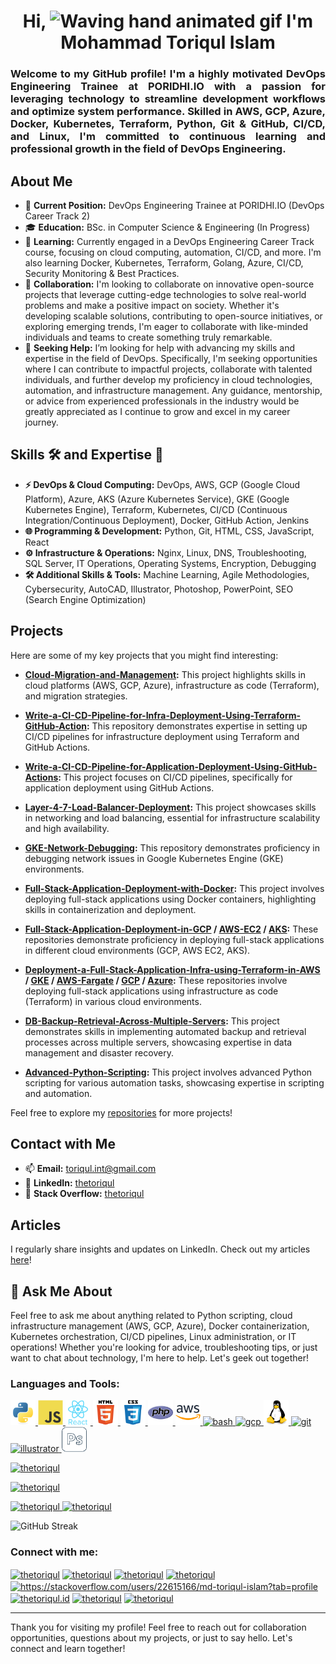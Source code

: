 <h1 align="center"> Hi, <img src="https://raw.githubusercontent.com/nixin72/nixin72/master/wave.gif" 
         alt="Waving hand animated gif"
         height="45"
         width="45" /> I'm Mohammad Toriqul Islam</h1>
<h3 align="justify">Welcome to my GitHub profile! I'm a highly motivated DevOps Engineering Trainee at PORIDHI.IO with a passion for leveraging technology to streamline development workflows and optimize system performance. Skilled in AWS, GCP, Azure, Docker, Kubernetes, Terraform, Python, Git & GitHub, CI/CD, and Linux, I'm committed to continuous learning and professional growth in the field of DevOps Engineering.</h3>

## About Me

- 💼 **Current Position:** DevOps Engineering Trainee at PORIDHI.IO (DevOps Career Track 2)
- 🎓 **Education:** BSc. in Computer Science & Engineering (In Progress)
- 🌱 **Learning:** Currently engaged in a DevOps Engineering Career Track course, focusing on cloud computing, automation, CI/CD, and more. I'm also learning Docker, Kubernetes, Terraform, Golang, Azure, CI/CD, Security Monitoring & Best Practices.
- 👯 **Collaboration:** I'm looking to collaborate on innovative open-source projects that leverage cutting-edge technologies to solve real-world problems and make a positive impact on society. Whether it's developing scalable solutions, contributing to open-source initiatives, or exploring emerging trends, I'm eager to collaborate with like-minded individuals and teams to create something truly remarkable.
- 🤝 **Seeking Help:** I’m looking for help with advancing my skills and expertise in the field of DevOps. Specifically, I'm seeking opportunities where I can contribute to impactful projects, collaborate with talented individuals, and further develop my proficiency in cloud technologies, automation, and infrastructure management. Any guidance, mentorship, or advice from experienced professionals in the industry would be greatly appreciated as I continue to grow and excel in my career journey.

## Skills 🛠️ and Expertise 💪
- **⚡ DevOps & Cloud Computing:** DevOps, AWS, GCP (Google Cloud Platform), Azure, AKS (Azure Kubernetes Service), GKE (Google Kubernetes Engine), Terraform, Kubernetes, CI/CD (Continuous Integration/Continuous Deployment), Docker, GitHub Action, Jenkins
- **🌐 Programming & Development:** Python, Git, HTML, CSS, JavaScript, React
- **⚙️ Infrastructure & Operations:** Nginx, Linux, DNS, Troubleshooting, SQL Server, IT Operations, Operating Systems, Encryption, Debugging
- **🛠️ Additional Skills & Tools:** Machine Learning, Agile Methodologies, Cybersecurity, AutoCAD, Illustrator, Photoshop, PowerPoint, SEO (Search Engine Optimization)

## Projects

Here are some of my key projects that you might find interesting:

- **[Cloud-Migration-and-Management](https://github.com/TheToriqul/Cloud-Migration-and-Management):** This project highlights skills in cloud platforms (AWS, GCP, Azure), infrastructure as code (Terraform), and migration strategies.

- **[Write-a-CI-CD-Pipeline-for-Infra-Deployment-Using-Terraform-GitHub-Action](https://github.com/TheToriqul/Write-a-CI-CD-Pipeline-for-Infra-Deployment-Using-Terraform-GitHub-Action):** This repository demonstrates expertise in setting up CI/CD pipelines for infrastructure deployment using Terraform and GitHub Actions.

- **[Write-a-CI-CD-Pipeline-for-Application-Deployment-Using-GitHub-Actions](https://github.com/TheToriqul/Write-a-CI-CD-Pipeline-for-Application-Deployment-Using-GitHub-Actions):** This project focuses on CI/CD pipelines, specifically for application deployment using GitHub Actions.

- **[Layer-4-7-Load-Balancer-Deployment](https://github.com/TheToriqul/Layer-4-7-Load-Balancer-Deployment):** This project showcases skills in networking and load balancing, essential for infrastructure scalability and high availability.

- **[GKE-Network-Debugging](https://github.com/TheToriqul/GKE-Network-Debugging):** This repository demonstrates proficiency in debugging network issues in Google Kubernetes Engine (GKE) environments.

- **[Full-Stack-Application-Deployment-with-Docker](https://github.com/TheToriqul/Full-Stack-Application-Deployment-with-Docker):** This project involves deploying full-stack applications using Docker containers, highlighting skills in containerization and deployment.

- **[Full-Stack-Application-Deployment-in-GCP](https://github.com/TheToriqul/Full-Stack-Application-Deployment-in-GCP) / [AWS-EC2](https://github.com/TheToriqul/Full-Stack-Application-Deployment-in-AWS-EC2) / [AKS](https://github.com/TheToriqul/Full-Stack-Application-Deployment-in-AKS):** These repositories demonstrate proficiency in deploying full-stack applications in different cloud environments (GCP, AWS EC2, AKS).

- **[Deployment-a-Full-Stack-Application-Infra-using-Terraform-in-AWS](https://github.com/TheToriqul/Deployment-a-Full-Stack-Application-Infra-Using-Terraform-in-AWS) / [GKE](https://github.com/TheToriqul/Deploy-a-Full-Stack-Application-in-GKE) / [AWS-Fargate](https://github.com/TheToriqul/Deploy-a-Full-Stack-Application-in-AWS-Fargate) / [GCP](https://github.com/TheToriqul/Deploy-a-Full-Stack-Application-Infra-Using-Terraform-in-GCP) / [Azure](https://github.com/TheToriqul/Deploy-a-Full-Stack-Application-Infra-Using-Terraform-in-Azure):** These repositories involve deploying full-stack applications using infrastructure as code (Terraform) in various cloud environments.

- **[DB-Backup-Retrieval-Across-Multiple-Servers](https://github.com/TheToriqul/DB-Backup-Retrieval-Across-Multiple-Servers):** This project demonstrates skills in implementing automated backup and retrieval processes across multiple servers, showcasing expertise in data management and disaster recovery.

- **[Advanced-Python-Scripting](https://github.com/TheToriqul/Advanced-Python-Scripting):** This project involves advanced Python scripting for various automation tasks, showcasing expertise in scripting and automation.

Feel free to explore my [repositories](https://github.com/TheToriqul?tab=repositories) for more projects!

## Contact with Me

- 📫 **Email:** toriqul.int@gmail.com
- 🔗 **LinkedIn:** [thetoriqul](https://www.linkedin.com/in/thetoriqul/)
- 🔗 **Stack Overflow:** [thetoriqul](https://stackoverflow.com/users/22615166/md-toriqul-islam?tab=profile)

## Articles

I regularly share insights and updates on LinkedIn. Check out my articles [here](https://www.linkedin.com/in/thetoriqul/recent-activity/all/)!

## 💬 Ask Me About

Feel free to ask me about anything related to Python scripting, cloud infrastructure management (AWS, GCP, Azure), Docker containerization, Kubernetes orchestration, CI/CD pipelines, Linux administration, or IT operations! Whether you're looking for advice, troubleshooting tips, or just want to chat about technology, I'm here to help. Let's geek out together!

<h3 align="left">Languages and Tools:</h3>
<p align="left"> </p> <a href="https://www.python.org" target="_blank" rel="noreferrer"> <img src="https://raw.githubusercontent.com/devicons/devicon/master/icons/python/python-original.svg" alt="python" width="40" height="40"/> </a> <a href="https://developer.mozilla.org/en-US/docs/Web/JavaScript" target="_blank" rel="noreferrer"> <img src="https://raw.githubusercontent.com/devicons/devicon/master/icons/javascript/javascript-original.svg" alt="javascript" width="40" height="40"/> </a> <a href="https://reactjs.org/" target="_blank" rel="noreferrer"> <img src="https://raw.githubusercontent.com/devicons/devicon/master/icons/react/react-original-wordmark.svg" alt="react" width="40" height="40"/> </a>  </a> <a href="https://www.w3.org/html/" target="_blank" rel="noreferrer"> <img src="https://raw.githubusercontent.com/devicons/devicon/master/icons/html5/html5-original-wordmark.svg" alt="html5" width="40" height="40"/> </a> <a href="https://www.w3schools.com/css/" target="_blank" rel="noreferrer"> <img src="https://raw.githubusercontent.com/devicons/devicon/master/icons/css3/css3-original-wordmark.svg" alt="css3" width="40" height="40"/> </a> <a href="https://www.php.net" target="_blank" rel="noreferrer"> <img src="https://raw.githubusercontent.com/devicons/devicon/master/icons/php/php-original.svg" alt="php" width="40" height="40"/> </a><a href="https://aws.amazon.com" target="_blank" rel="noreferrer"> <img src="https://raw.githubusercontent.com/devicons/devicon/master/icons/amazonwebservices/amazonwebservices-original-wordmark.svg" alt="aws" width="40" height="40"/> </a> <a href="https://www.gnu.org/software/bash/" target="_blank" rel="noreferrer"> <img src="https://www.vectorlogo.zone/logos/gnu_bash/gnu_bash-icon.svg" alt="bash" width="40" height="40"/> </a> <a href="https://cloud.google.com" target="_blank" rel="noreferrer"> <img src="https://www.vectorlogo.zone/logos/google_cloud/google_cloud-icon.svg" alt="gcp" width="40" height="40"/> </a> <a href="https://www.linux.org/" target="_blank" rel="noreferrer"> <img src="https://raw.githubusercontent.com/devicons/devicon/master/icons/linux/linux-original.svg" alt="linux" width="40" height="40"/> </a> <a href="https://git-scm.com/" target="_blank" rel="noreferrer"> <img src="https://www.vectorlogo.zone/logos/git-scm/git-scm-icon.svg" alt="git" width="40" height="40"/> </a> <a href="https://www.adobe.com/in/products/illustrator.html" target="_blank" rel="noreferrer"> <img src="https://www.vectorlogo.zone/logos/adobe_illustrator/adobe_illustrator-icon.svg" alt="illustrator" width="40" height="40"/> </a> <a href="https://www.photoshop.com/en" target="_blank" rel="noreferrer"> <img src="https://raw.githubusercontent.com/devicons/devicon/master/icons/photoshop/photoshop-line.svg" alt="photoshop" width="40" height="40"/> 

<p align="left"> <img src="https://komarev.com/ghpvc/?username=thetoriqul&label=Profile%20views&color=0e75b6&style=flat" alt="thetoriqul" /> </p>

<p align="left"> <a href="https://github.com/ryo-ma/github-profile-trophy"><img src="https://github-profile-trophy.vercel.app/?username=thetoriqul" alt="thetoriqul" /></a> </p>

<p align="left">
<a href="https://github.com/thetoriqul">
  <img height="180em" width="400em" src="https://github-readme-stats-eight-theta.vercel.app/api?username=thetoriqul&show_icons=true&theme=vue-dark&include_all_commits=true&count_private=true" alt="thetoriqul"/>
  <img height="180em" width="400em" src="https://github-readme-stats-eight-theta.vercel.app/api/top-langs/?username=thetoriqul&layout=compact&langs_count=8&theme=vue-dark&count_private=true" alt="thetoriqul"/>
</a>
</p>

<p href="https://git.io/streak-stats"><img src="https://github-readme-streak-stats.herokuapp.com?user=thetoriqul&theme=vue-dark&border_radius=5&date_format=j%20M%5B%20Y%5D&card_width=881" alt="GitHub Streak" /></p>

<h3 align="left">Connect with me:</h3>
<p align="left">
<a href="https://linkedin.com/in/thetoriqul" target="blank"><img align="center" src="https://raw.githubusercontent.com/rahuldkjain/github-profile-readme-generator/master/src/images/icons/Social/linked-in-alt.svg" alt="thetoriqul" height="30" width="40" /></a>
<a href="https://www.leetcode.com/thetoriqul" target="blank"><img align="center" src="https://raw.githubusercontent.com/rahuldkjain/github-profile-readme-generator/master/src/images/icons/Social/leet-code.svg" alt="thetoriqul" height="30" width="40" /></a>
<a href="https://www.codechef.com/users/thetoriqul" target="blank"><img align="center" src="https://cdn.jsdelivr.net/npm/simple-icons@3.1.0/icons/codechef.svg" alt="thetoriqul" height="30" width="40" /></a>
<a href="https://dev.to/thetoriqul" target="blank"><img align="center" src="https://raw.githubusercontent.com/rahuldkjain/github-profile-readme-generator/master/src/images/icons/Social/devto.svg" alt="thetoriqul" height="30" width="40" /></a>
<a href="https://stackoverflow.com/users/https://stackoverflow.com/users/22615166/md-toriqul-islam?tab=profile" target="blank"><img align="center" src="https://raw.githubusercontent.com/rahuldkjain/github-profile-readme-generator/master/src/images/icons/Social/stack-overflow.svg" alt="https://stackoverflow.com/users/22615166/md-toriqul-islam?tab=profile" height="30" width="40" /></a>
<a href="https://fb.com/thetoriqul.id" target="blank"><img align="center" src="https://raw.githubusercontent.com/rahuldkjain/github-profile-readme-generator/master/src/images/icons/Social/facebook.svg" alt="thetoriqul.id" height="30" width="40" /></a>
<a href="https://twitter.com/thetoriqul" target="blank"><img align="center" src="https://raw.githubusercontent.com/rahuldkjain/github-profile-readme-generator/master/src/images/icons/Social/twitter.svg" alt="thetoriqul" height="30" width="40" /></a>
<a href="https://instagram.com/thetoriqul" target="blank"><img align="center" src="https://raw.githubusercontent.com/rahuldkjain/github-profile-readme-generator/master/src/images/icons/Social/instagram.svg" alt="thetoriqul" height="30" width="40" /></a>
</p>


---

Thank you for visiting my profile! Feel free to reach out for collaboration opportunities, questions about my projects, or just to say hello. Let's connect and learn together!
